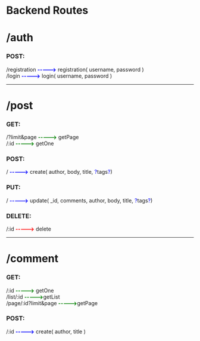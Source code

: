 # Backend Routes

# /auth

### POST:

/registration <span style='color: blue; font-weight: 700'>-----></span> registration( username, password )</br>
/login <span style='color: blue; font-weight: 700'>-----></span> login( username, password )

<hr/>

# /post

### GET:

/?limit&page <span style='color: green; font-weight: 700'>-----></span> getPage</br>
/:id <span style='color: green; font-weight: 700'>-----></span> getOne

### POST:

/ <span style='color: blue; font-weight: 700'>-----></span> create( author, body, title, <span style='color: blue'>?</span>tags<span style='color: blue'>?</span>)

### PUT:

/ <span style='color: blue; font-weight: 700'>-----></span> update( \_id, comments, author, body, title, <span style='color: blue'>?</span>tags<span style='color: blue'>?</span>)

### DELETE:

/:id <span style='color: red; font-weight: 700'>-----></span> delete

<hr/>

# /comment

### GET:

/:id <span style='color: green; font-weight: 700'>-----></span> getOne</br>
/list/:id <span style='color: green; font-weight: 700'>-----></span>getList</br>
/page/:id?limit&page <span style='color: green; font-weight: 700'>-----></span>getPage</br>

### POST:

/:id <span style='color: blue; font-weight: 700'>-----></span> create( author, title )

